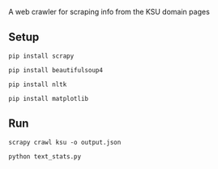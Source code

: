 A web crawler for scraping info from the KSU domain pages
## Setup
```pip install scrapy```

```pip install beautifulsoup4```

```pip install nltk```

```pip install matplotlib```

## Run
```scrapy crawl ksu -o output.json```

```python text_stats.py```
